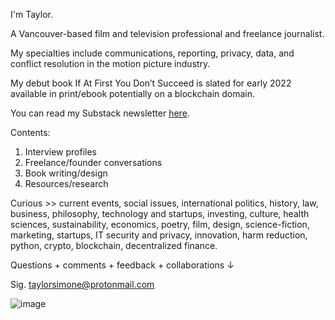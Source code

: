 
I'm Taylor.

A Vancouver-based film and television professional and freelance journalist. 

My specialties include communications, reporting, privacy, data, and conflict resolution in the motion picture industry.

My debut book If At First You Don’t Succeed is slated for early 2022 available in print/ebook potentially on a blockchain domain.


You can read my Substack newsletter [here](https://taylorsimone.substack.com/about).

Contents:

1. Interview profiles
2. Freelance/founder conversations
3. Book writing/design
4. Resources/research

Curious >> current events, social issues, international politics, history, law, business, philosophy, technology and startups, investing, culture, health sciences, sustainability, economics, poetry, film, design, science-fiction, marketing, startups, IT security and privacy, innovation, harm reduction, python, crypto, blockchain, decentralized finance.
 
 Questions + comments + feedback + collaborations ↓
 
 Sig. taylorsimone@protonmail.com

![image](https://user-images.githubusercontent.com/66944491/122100308-e2ab5f80-cdc7-11eb-8d45-370981c1f24e.png)
